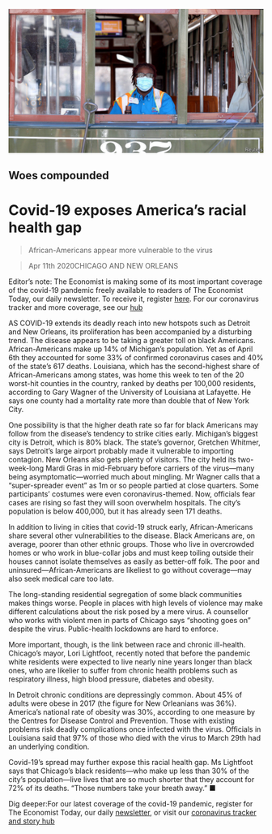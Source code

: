 ![](./images/20200411_USP501.jpg)

## Woes compounded

# Covid-19 exposes America’s racial health gap

> African-Americans appear more vulnerable to the virus

> Apr 11th 2020CHICAGO AND NEW ORLEANS

Editor’s note: The Economist is making some of its most important coverage of the covid-19 pandemic freely available to readers of The Economist Today, our daily newsletter. To receive it, register [here](https://www.economist.com//newslettersignup). For our coronavirus tracker and more coverage, see our [hub](https://www.economist.com//coronavirus)

AS COVID-19 extends its deadly reach into new hotspots such as Detroit and New Orleans, its proliferation has been accompanied by a disturbing trend. The disease appears to be taking a greater toll on black Americans. African-Americans make up 14% of Michigan’s population. Yet as of April 6th they accounted for some 33% of confirmed coronavirus cases and 40% of the state’s 617 deaths. Louisiana, which has the second-highest share of African-Americans among states, was home this week to ten of the 20 worst-hit counties in the country, ranked by deaths per 100,000 residents, according to Gary Wagner of the University of Louisiana at Lafayette. He says one county had a mortality rate more than double that of New York City.

One possibility is that the higher death rate so far for black Americans may follow from the disease’s tendency to strike cities early. Michigan’s biggest city is Detroit, which is 80% black. The state’s governor, Gretchen Whitmer, says Detroit’s large airport probably made it vulnerable to importing contagion. New Orleans also gets plenty of visitors. The city held its two-week-long Mardi Gras in mid-February before carriers of the virus—many being asymptomatic—worried much about mingling. Mr Wagner calls that a “super-spreader event” as 1m or so people partied at close quarters. Some participants’ costumes were even coronavirus-themed. Now, officials fear cases are rising so fast they will soon overwhelm hospitals. The city’s population is below 400,000, but it has already seen 171 deaths.

In addition to living in cities that covid-19 struck early, African-Americans share several other vulnerabilities to the disease. Black Americans are, on average, poorer than other ethnic groups. Those who live in overcrowded homes or who work in blue-collar jobs and must keep toiling outside their houses cannot isolate themselves as easily as better-off folk. The poor and uninsured—African-Americans are likeliest to go without coverage—may also seek medical care too late.

The long-standing residential segregation of some black communities makes things worse. People in places with high levels of violence may make different calculations about the risk posed by a mere virus. A counsellor who works with violent men in parts of Chicago says “shooting goes on” despite the virus. Public-health lockdowns are hard to enforce.

More important, though, is the link between race and chronic ill-health. Chicago’s mayor, Lori Lightfoot, recently noted that before the pandemic white residents were expected to live nearly nine years longer than black ones, who are likelier to suffer from chronic health problems such as respiratory illness, high blood pressure, diabetes and obesity.

In Detroit chronic conditions are depressingly common. About 45% of adults were obese in 2017 (the figure for New Orleanians was 36%). America’s national rate of obesity was 30%, according to one measure by the Centres for Disease Control and Prevention. Those with existing problems risk deadly complications once infected with the virus. Officials in Louisiana said that 97% of those who died with the virus to March 29th had an underlying condition.

Covid-19’s spread may further expose this racial health gap. Ms Lightfoot says that Chicago’s black residents—who make up less than 30% of the city’s population—live lives that are so much shorter that they account for 72% of its deaths. “Those numbers take your breath away.” ■

Dig deeper:For our latest coverage of the covid-19 pandemic, register for The Economist Today, our daily [newsletter](https://www.economist.com//newslettersignup), or visit our [coronavirus tracker and story hub](https://www.economist.com//coronavirus)